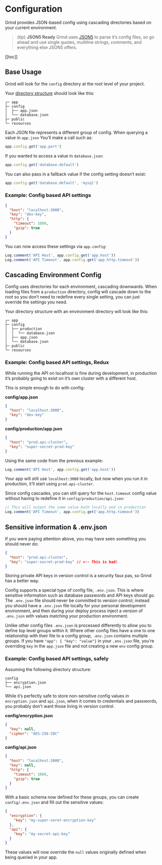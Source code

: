 # Configuration

Grind provides JSON-based config using cascading directories based on your current environment.

> {tip} **JSON5 Ready**
> Grind uses [JSON5](http://json5.org) to parse it’s config files, so go ahead and use single quotes, multiline strings, comments, and everything else JSON5 offers.

[[toc]]

## Base Usage

Grind will look for the `config` directory at the root level of your project.

Your [directory structure](directory-structure) should look like this:

```
┌─ app
├─ config
│  ├── app.json
│  └── database.json
├─ public
└─ resources
```

Each JSON file represents a different group of config. When querying a value in `app.json` You’ll make a call such as:

```js
app.config.get('app.port')
```

If you wanted to access a value in `database.json`:

```js
app.config.get('database.default')
```

You can also pass in a fallback value if the config setting doesn’t exist:

```js
app.config.get('database.default', 'mysql')
```

### Example: Config based API settings

```json
{
  "host": "localhost:3000",
  "key": "dev-key",
  "http": {
    "timeout": 1000,
    "gzip": true
  }
}
```

You can now access these settings via `app.config`:

```js
Log.comment('API Host', app.config.get('app.host'))
Log.comment('API Timeout', app.config.get('app.http.timeout'))
```

## Cascading Environment Config

Config uses directories for each environment, cascading downwards. When loading files from a `production` directory, config will cascade down to the root so you don’t need to redefine every single setting, you can just override the settings you need.

Your directory structure with an environment directory will look like this:

```
┌─ app
├─ config
│  ├── production
│  │  └── database.json
│  ├── app.json
│  └── database.json
├─ public
└─ resources
```

### Example: Config based API settings, Redux

While running the API on localhost is fine during development, in production it’s probably going to exist on it’s own cluster with a different host.

This is simple enough to do with config:

**config/app.json**

```json
{
  "host": "localhost:3000",
  "key": "dev-key"
}
```

**config/production/app.json**

```json
{
  "host": "prod.api-cluster",
  "key": "super-secret-prod-key"
}
```

Using the same code from the previous example:

```js
Log.comment('API Host', app.config.get('app.host'))
```

Your app will still use `localhost:3000` locally, but now when you run it in production, it’ll start using `prod.api-cluster`.

Since config cascades, you can still query for the `host.timeout` config value without having to redefine it in `config/production/api.json`:

```js
// This will output the same value both locally and in production
Log.comment('API Timeout', app.config.get('app.http.timeout'))
```

## Sensitive information & .env.json

If you were paying attention above, you may have seen something you should never do:

```json
{
  "host": "prod.api-cluster",
  "key": "super-secret-prod-key" // <-- This is bad!
}
```

Storing private API keys in version control is a security faux pas, so Grind has a better way.

Config supports a special type of config file, `.env.json`. This is where sensitive information such as database passwords and API keys should go. The `.env.json` file should never be committed to version control; instead you should have a `.env.json` file locally for your personal development environment, and then during your deploy process inject a version of `.env.json` with values matching your production environment.

Unlike other config files `.env.json` is processed differently to allow you to define top level groups within it. Where other config files have a one to one relationship with their file to a config group, `.env.json` contains multiple groups. If you have `"app": { "key": "value"}` in your `.env.json` file, you’re overriding `key` in the `app.json` file and not creating a new `env` config group.

### Example: Config based API settings, safely

Assuming the following directory structure:

```
config
├── encryption.json
└── api.json
```

While it’s perfectly safe to store non-sensitive config values in `encryption.json` and `api.json`, when it comes to credentials and passwords, you probably don’t want those living in version control.

**config/encryption.json**

```json
{
  "key": null,
  "cipher": "AES-256-CBC"
}
```

**config/api.json**

```json
{
  "host": "localhost:3000",
  "key": null,
  "http": {
    "timeout": 1000,
    "gzip": true
  }
}
```

With a basic schema now defined for these groups, you can create `config/.env.json` and fill out the sensitive values:

```json
{
  "encryption": {
    "key": "my-super-seret-encryption-key"
  },
  "api": {
    "key": "my-secret-api-key"
  }
}
```

These values will now override the `null` values originally defined when being queried in your app.
